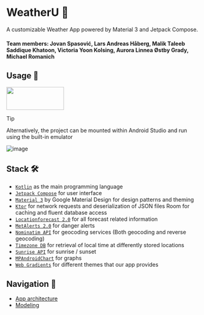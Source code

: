 # WeatherU 🌇
A customizable Weather App powered by Material 3 and Jetpack Compose.

#### Team members: Jovan Spasović, Lars Andreas Håberg, Malik Taleeb Saddique Khatoon, Victoria Yoon Kolsing, Aurora Linnea Østby Grady, Michael Romanich

## Usage 📱


[<img src="https://github.uio.no/IN2000-V24/team-29/blob/bugfix/full-app/github_resources/download_apk.png" width="150" height="60">](https://github.uio.no/IN2000-V24/team-29/raw/main/app/release/WeatherU.apk)



> [!TIP]
> Alternatively, the project can be mounted within Android Studio and run using the built-in emulator


![image](https://media.github.uio.no/user/8014/files/628dbc9a-f193-44df-9143-9a4bf88b5a61)



## Stack 🛠️
- [`Kotlin`](https://kotlinlang.org/)  as the main programming language
- [`Jetpack Compose`](https://developer.android.com/develop/ui/compose)  for user interface
- [`Material 3`](https://m3.material.io/)  by Google Material Design for design patterns and theming
- [`Ktor`](https://ktor.io/)  for network requests and deserialization of JSON files
  Room for caching and fluent database access
- [`Locationforecast 2.0`](https://api.met.no/weatherapi/locationforecast/2.0/documentation)  for all forecast related information
- [`MetAlerts 2.0`](https://api.met.no/weatherapi/metalerts/2.0/documentation)  for danger alerts 
- [`Nominatim API`](https://nominatim.org/release-docs/latest/api/Overview/)  for geocoding services (Both geocoding and reverse geocoding)
- [`Timezone DB`](https://timezonedb.com/api) for retrieval of local time at differently stored locations
- [`Sunrise API`](https://api.met.no/weatherapi/sunrise/3.0/documentation#!/data/get_sun)  for sunrise / sunset
- [`MPAndroidChart`](https://github.com/PhilJay/MPAndroidChart)  for graphs
- [`Web Gradients`](https://webgradients.com/)  for different themes that our app provides


## Navigation 🧭

- [App architecture](https://github.uio.no/IN2000-V24/team-29/blob/main/ARCHITECTURE.md)
- [Modeling](https://github.uio.no/IN2000-V24/team-29/blob/main/MODELING.md)



